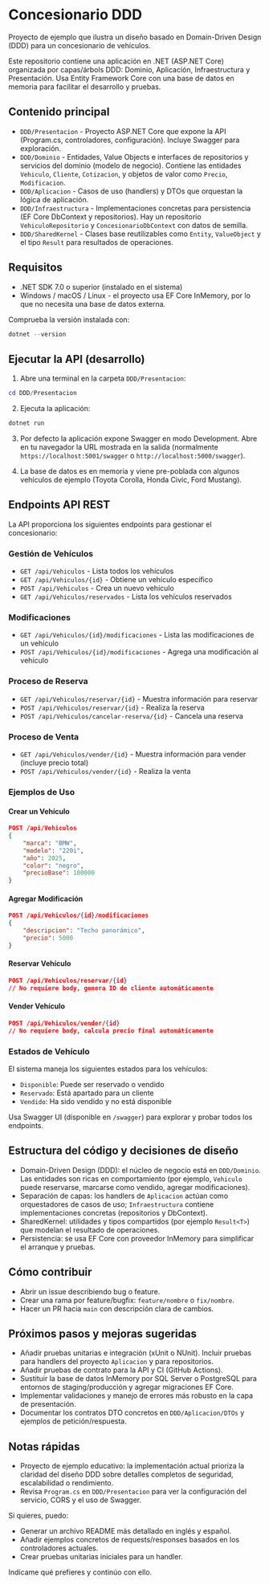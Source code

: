 # Concesionario DDD

Proyecto de ejemplo que ilustra un diseño basado en Domain-Driven Design (DDD) para un concesionario de vehículos.

Este repositorio contiene una aplicación en .NET (ASP.NET Core) organizada por capas/árbols DDD: Dominio, Aplicación, Infraestructura y Presentación. Usa Entity Framework Core con una base de datos en memoria para facilitar el desarrollo y pruebas.

## Contenido principal

- `DDD/Presentacion` - Proyecto ASP.NET Core que expone la API (Program.cs, controladores, configuración). Incluye Swagger para exploración.
- `DDD/Dominio` - Entidades, Value Objects e interfaces de repositorios y servicios del dominio (modelo de negocio). Contiene las entidades `Vehiculo`, `Cliente`, `Cotizacion`, y objetos de valor como `Precio`, `Modificacion`.
- `DDD/Aplicacion` - Casos de uso (handlers) y DTOs que orquestan la lógica de aplicación.
- `DDD/Infraestructura` - Implementaciones concretas para persistencia (EF Core DbContext y repositorios). Hay un repositorio `VehiculoRepositorio` y `ConcesionarioDbContext` con datos de semilla.
- `DDD/SharedKernel` - Clases base reutilizables como `Entity`, `ValueObject` y el tipo `Result` para resultados de operaciones.

## Requisitos

- .NET SDK 7.0 o superior (instalado en el sistema)
- Windows / macOS / Linux - el proyecto usa EF Core InMemory, por lo que no necesita una base de datos externa.

Comprueba la versión instalada con:

```powershell
dotnet --version
```

## Ejecutar la API (desarrollo)

1. Abre una terminal en la carpeta `DDD/Presentacion`:

```powershell
cd DDD/Presentacion
```

2. Ejecuta la aplicación:

```powershell
dotnet run
```

3. Por defecto la aplicación expone Swagger en modo Development. Abre en tu navegador la URL mostrada en la salida (normalmente `https://localhost:5001/swagger` o `http://localhost:5000/swagger`).

4. La base de datos es en memoria y viene pre-poblada con algunos vehículos de ejemplo (Toyota Corolla, Honda Civic, Ford Mustang).

## Endpoints API REST

La API proporciona los siguientes endpoints para gestionar el concesionario:

### Gestión de Vehículos
- `GET /api/Vehiculos` - Lista todos los vehículos
- `GET /api/Vehiculos/{id}` - Obtiene un vehículo específico
- `POST /api/Vehiculos` - Crea un nuevo vehículo
- `GET /api/Vehiculos/reservados` - Lista los vehículos reservados

### Modificaciones
- `GET /api/Vehiculos/{id}/modificaciones` - Lista las modificaciones de un vehículo
- `POST /api/Vehiculos/{id}/modificaciones` - Agrega una modificación al vehículo

### Proceso de Reserva
- `GET /api/Vehiculos/reservar/{id}` - Muestra información para reservar
- `POST /api/Vehiculos/reservar/{id}` - Realiza la reserva
- `POST /api/Vehiculos/cancelar-reserva/{id}` - Cancela una reserva

### Proceso de Venta
- `GET /api/Vehiculos/vender/{id}` - Muestra información para vender (incluye precio total)
- `POST /api/Vehiculos/vender/{id}` - Realiza la venta

### Ejemplos de Uso

#### Crear un Vehículo
```json
POST /api/Vehiculos
{
    "marca": "BMW",
    "modelo": "220i",
    "año": 2025,
    "color": "negro",
    "precioBase": 100000
}
```

#### Agregar Modificación
```json
POST /api/Vehiculos/{id}/modificaciones
{
    "descripcion": "Techo panorámico",
    "precio": 5000
}
```

#### Reservar Vehículo
```json
POST /api/Vehiculos/reservar/{id}
// No requiere body, genera ID de cliente automáticamente
```

#### Vender Vehículo
```json
POST /api/Vehiculos/vender/{id}
// No requiere body, calcula precio final automáticamente
```

### Estados de Vehículo
El sistema maneja los siguientes estados para los vehículos:
- `Disponible`: Puede ser reservado o vendido
- `Reservado`: Está apartado para un cliente
- `Vendido`: Ha sido vendido y no está disponible

Usa Swagger UI (disponible en `/swagger`) para explorar y probar todos los endpoints.

## Estructura del código y decisiones de diseño

- Domain-Driven Design (DDD): el núcleo de negocio está en `DDD/Dominio`. Las entidades son ricas en comportamiento (por ejemplo, `Vehiculo` puede reservarse, marcarse como vendido, agregar modificaciones).
- Separación de capas: los handlers de `Aplicacion` actúan como orquestadores de casos de uso; `Infraestructura` contiene implementaciones concretas (repositorios y DbContext).
- SharedKernel: utilidades y tipos compartidos (por ejemplo `Result<T>`) que modelan el resultado de operaciones.
- Persistencia: se usa EF Core con proveedor InMemory para simplificar el arranque y pruebas.

## Cómo contribuir

- Abrir un issue describiendo bug o feature.
- Crear una rama por feature/bugfix: `feature/nombre` o `fix/nombre`.
- Hacer un PR hacia `main` con descripción clara de cambios.

## Próximos pasos y mejoras sugeridas

- Añadir pruebas unitarias e integración (xUnit o NUnit). Incluir pruebas para handlers del proyecto `Aplicacion` y para repositorios.
- Añadir pruebas de contrato para la API y CI (GitHub Actions).
- Sustituir la base de datos InMemory por SQL Server o PostgreSQL para entornos de staging/producción y agregar migraciones EF Core.
- Implementar validaciones y manejo de errores más robusto en la capa de presentación.
- Documentar los contratos DTO concretos en `DDD/Aplicacion/DTOs` y ejemplos de petición/respuesta.

## Notas rápidas

- Proyecto de ejemplo educativo: la implementación actual prioriza la claridad del diseño DDD sobre detalles completos de seguridad, escalabilidad o rendimiento.
- Revisa `Program.cs` en `DDD/Presentacion` para ver la configuración del servicio, CORS y el uso de Swagger.

Si quieres, puedo:

- Generar un archivo README más detallado en inglés y español.
- Añadir ejemplos concretos de requests/responses basados en los controladores actuales.
- Crear pruebas unitarias iniciales para un handler.

Indícame qué prefieres y continúo con ello.
